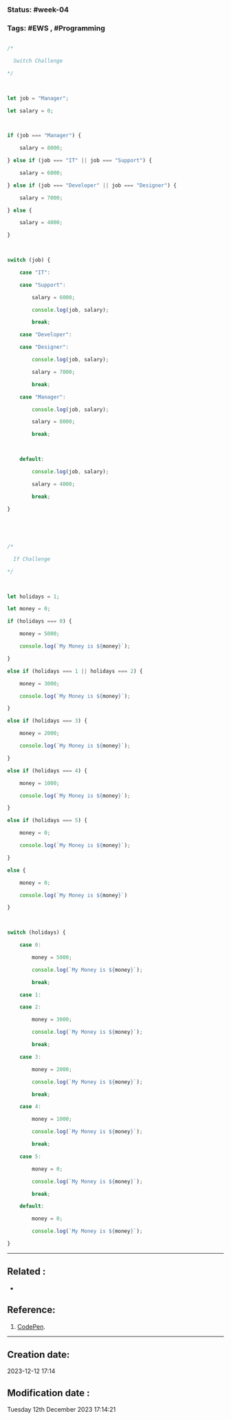 
### Status: #week-04

### Tags: #EWS  , #Programming 




```JavaScript

/*

  Switch Challenge

*/

  

let job = "Manager";

let salary = 0;

  

if (job === "Manager") {

    salary = 8000;

} else if (job === "IT" || job === "Support") {

    salary = 6000;

} else if (job === "Developer" || job === "Designer") {

    salary = 7000;

} else {

    salary = 4000;

}

  

switch (job) {

    case "IT":

    case "Support":

        salary = 6000;

        console.log(job, salary);

        break;

    case "Developer":

    case "Designer":

        console.log(job, salary);

        salary = 7000;

        break;

    case "Manager":

        console.log(job, salary);

        salary = 8000;

        break;

  

    default:

        console.log(job, salary);

        salary = 4000;

        break;

}

  
  
  

/*

  If Challenge

*/

  

let holidays = 1;

let money = 0;

if (holidays === 0) {

    money = 5000;

    console.log(`My Money is ${money}`);

}

else if (holidays === 1 || holidays === 2) {

    money = 3000;

    console.log(`My Money is ${money}`);

}

else if (holidays === 3) {

    money = 2000;

    console.log(`My Money is ${money}`);

}

else if (holidays === 4) {

    money = 1000;

    console.log(`My Money is ${money}`);

}

else if (holidays === 5) {

    money = 0;

    console.log(`My Money is ${money}`);

}

else {

    money = 0;

    console.log(`My Money is ${money}`)

}

  

switch (holidays) {

    case 0:

        money = 5000;

        console.log(`My Money is ${money}`);

        break;

    case 1:

    case 2:

        money = 3000;

        console.log(`My Money is ${money}`);

        break;

    case 3:

        money = 2000;

        console.log(`My Money is ${money}`);

        break;

    case 4:

        money = 1000;

        console.log(`My Money is ${money}`);

        break;

    case 5:

        money = 0;

        console.log(`My Money is ${money}`);

        break;

    default:

        money = 0;

        console.log(`My Money is ${money}`);

}

````


______________________________________________________________________


## Related : 

- 

## Reference: 

1.  [CodePen](https://codepen.io/Fahad-Mohamed/pen/NWJqpMJ).


---

  ## Creation date: 
  
  2023-12-12 17:14 
  
  
   ## Modification date :
   
   Tuesday 12th December 2023 17:14:21